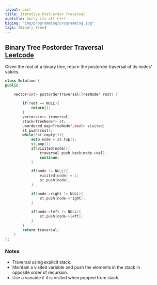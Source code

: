 ```yaml
---
layout: post
title: Iterative Post-order Traversal
subtitle: Sorry its all C++!
bigimg: "img/programming/programming.jpg"
tags: [Binary Tree]
---
```


## **Binary Tree Postorder Traversal**</br>[Leetcode](https://leetcode.com/problems/binary-tree-postorder-traversal/)

Given the root of a binary tree, return the postorder traversal of its nodes' values.

```cpp
class Solution {
public:
  
    vector<int> postorderTraversal(TreeNode* root) {
        
        if(root == NULL){
            return{};
        }
        vector<int> traversal;
        stack<TreeNode*> st;
        unordered_map<TreeNode*,bool> visited;
        st.push(root);
        while(!st.empty()){
            auto node = st.top();
            st.pop();
            if(visited[node]){
                traversal.push_back(node->val);
                continue;
            }
            
            if(node != NULL){
                visited[node] = 1;
                st.push(node);
            }
            
            if(node->right != NULL){
                st.push(node->right);
            }
            
            if(node->left != NULL){
                st.push(node->left);
            }
        }
        return traversal;
    }
};
```

### Notes

* Traversal using explicit stack.
* Maintain a visited variable and push the elements in the stack in opposite order of recursion.
* Use a variable if it is visited when popped from stack.